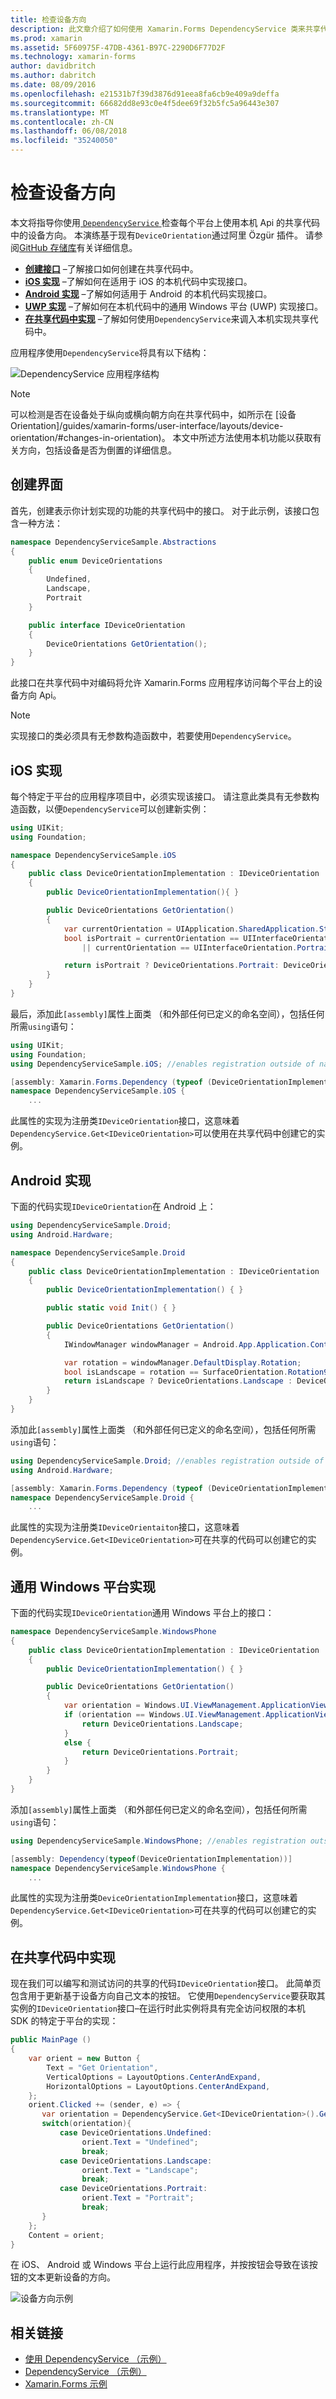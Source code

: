 ```yaml
---
title: 检查设备方向
description: 此文章介绍了如何使用 Xamarin.Forms DependencyService 类来共享代码中访问设备方向。
ms.prod: xamarin
ms.assetid: 5F60975F-47DB-4361-B97C-2290D6F77D2F
ms.technology: xamarin-forms
author: davidbritch
ms.author: dabritch
ms.date: 08/09/2016
ms.openlocfilehash: e21531b7f39d3876d91eea8fa6cb9e409a9deffa
ms.sourcegitcommit: 66682dd8e93c0e4f5dee69f32b5fc5a96443e307
ms.translationtype: MT
ms.contentlocale: zh-CN
ms.lasthandoff: 06/08/2018
ms.locfileid: "35240050"
---
```

# <a name="checking-device-orientation"></a>检查设备方向

本文将指导你使用[ `DependencyService` ](https://developer.xamarin.com/api/type/Xamarin.Forms.DependencyService/)检查每个平台上使用本机 Api 的共享代码中的设备方向。 本演练基于现有`DeviceOrientation`通过阿里 Özgür 插件。 请参阅[GitHub 存储库](https://github.com/aliozgur/Xamarin.Plugins/tree/master/DeviceOrientation)有关详细信息。

- **[创建接口](#Creating_the_Interface)** &ndash;了解接口如何创建在共享代码中。
- **[iOS 实现](#iOS_Implementation)** &ndash;了解如何在适用于 iOS 的本机代码中实现接口。
- **[Android 实现](#Android_Implementation)** &ndash;了解如何适用于 Android 的本机代码实现接口。
- **[UWP 实现](#WindowsImplementation)** &ndash;了解如何在本机代码中的通用 Windows 平台 (UWP) 实现接口。
- **[在共享代码中实现](#Implementing_in_Shared_Code)** &ndash;了解如何使用`DependencyService`来调入本机实现共享代码中。

应用程序使用`DependencyService`将具有以下结构：

![](device-orientation-images/orientation-diagram.png "DependencyService 应用程序结构")

> [!NOTE]
> 可以检测是否在设备处于纵向或横向朝方向在共享代码中，如所示在 [设备 Orientation]/guides/xamarin-forms/user-interface/layouts/device-orientation/#changes-in-orientation)。 本文中所述方法使用本机功能以获取有关方向，包括设备是否为倒置的详细信息。

<a name="Creating_the_Interface" />

## <a name="creating-the-interface"></a>创建界面

首先，创建表示你计划实现的功能的共享代码中的接口。 对于此示例，该接口包含一种方法：

```csharp
namespace DependencyServiceSample.Abstractions
{
    public enum DeviceOrientations
    {
        Undefined,
        Landscape,
        Portrait
    }

    public interface IDeviceOrientation
    {
        DeviceOrientations GetOrientation();
    }
}
```

此接口在共享代码中对编码将允许 Xamarin.Forms 应用程序访问每个平台上的设备方向 Api。

> [!NOTE]
> 实现接口的类必须具有无参数构造函数中，若要使用`DependencyService`。

<a name="iOS_Implementation" />

## <a name="ios-implementation"></a>iOS 实现

每个特定于平台的应用程序项目中，必须实现该接口。 请注意此类具有无参数构造函数，以便`DependencyService`可以创建新实例：

```csharp
using UIKit;
using Foundation;

namespace DependencyServiceSample.iOS
{
    public class DeviceOrientationImplementation : IDeviceOrientation
    {
        public DeviceOrientationImplementation(){ }

        public DeviceOrientations GetOrientation()
        {
            var currentOrientation = UIApplication.SharedApplication.StatusBarOrientation;
            bool isPortrait = currentOrientation == UIInterfaceOrientation.Portrait
                || currentOrientation == UIInterfaceOrientation.PortraitUpsideDown;

            return isPortrait ? DeviceOrientations.Portrait: DeviceOrientations.Landscape;
        }
    }
}
```

最后，添加此`[assembly]`属性上面类 （和外部任何已定义的命名空间），包括任何所需`using`语句：

```csharp
using UIKit;
using Foundation;
using DependencyServiceSample.iOS; //enables registration outside of namespace

[assembly: Xamarin.Forms.Dependency (typeof (DeviceOrientationImplementation))]
namespace DependencyServiceSample.iOS {
    ...
```

此属性的实现为注册类`IDeviceOrientation`接口，这意味着`DependencyService.Get<IDeviceOrientation>`可以使用在共享代码中创建它的实例。

<a name="Android_Implementation" />

## <a name="android-implementation"></a>Android 实现

下面的代码实现`IDeviceOrientation`在 Android 上：

```csharp
using DependencyServiceSample.Droid;
using Android.Hardware;

namespace DependencyServiceSample.Droid
{
    public class DeviceOrientationImplementation : IDeviceOrientation
    {
        public DeviceOrientationImplementation() { }

        public static void Init() { }

        public DeviceOrientations GetOrientation()
        {
            IWindowManager windowManager = Android.App.Application.Context.GetSystemService(Context.WindowService).JavaCast<IWindowManager>();

            var rotation = windowManager.DefaultDisplay.Rotation;
            bool isLandscape = rotation == SurfaceOrientation.Rotation90 || rotation == SurfaceOrientation.Rotation270;
            return isLandscape ? DeviceOrientations.Landscape : DeviceOrientations.Portrait;
        }
    }
}
```

添加此`[assembly]`属性上面类 （和外部任何已定义的命名空间），包括任何所需`using`语句：

```csharp
using DependencyServiceSample.Droid; //enables registration outside of namespace
using Android.Hardware;

[assembly: Xamarin.Forms.Dependency (typeof (DeviceOrientationImplementation))]
namespace DependencyServiceSample.Droid {
    ...
```

此属性的实现为注册类`IDeviceOrientaiton`接口，这意味着`DependencyService.Get<IDeviceOrientation>`可在共享的代码可以创建它的实例。

<a name="WindowsImplementation" />

## <a name="universal-windows-platform-implementation"></a>通用 Windows 平台实现

下面的代码实现`IDeviceOrientation`通用 Windows 平台上的接口：

```csharp
namespace DependencyServiceSample.WindowsPhone
{
    public class DeviceOrientationImplementation : IDeviceOrientation
    {
        public DeviceOrientationImplementation() { }

        public DeviceOrientations GetOrientation()
        {
            var orientation = Windows.UI.ViewManagement.ApplicationView.GetForCurrentView().Orientation;
            if (orientation == Windows.UI.ViewManagement.ApplicationViewOrientation.Landscape) {
                return DeviceOrientations.Landscape;
            }
            else {
                return DeviceOrientations.Portrait;
            }
        }
    }
}
```

添加`[assembly]`属性上面类 （和外部任何已定义的命名空间），包括任何所需`using`语句：

```csharp
using DependencyServiceSample.WindowsPhone; //enables registration outside of namespace

[assembly: Dependency(typeof(DeviceOrientationImplementation))]
namespace DependencyServiceSample.WindowsPhone {
    ...
```

此属性的实现为注册类`DeviceOrientationImplementation`接口，这意味着`DependencyService.Get<IDeviceOrientation>`可在共享的代码可以创建它的实例。

<a name="Implementing_in_Shared_Code" />

## <a name="implementing-in-shared-code"></a>在共享代码中实现

现在我们可以编写和测试访问的共享的代码`IDeviceOrientation`接口。 此简单页包含用于更新基于设备方向自己文本的按钮。 它使用`DependencyService`要获取其实例的`IDeviceOrientation`接口&ndash;在运行时此实例将具有完全访问权限的本机 SDK 的特定于平台的实现：

```csharp
public MainPage ()
{
    var orient = new Button {
        Text = "Get Orientation",
        VerticalOptions = LayoutOptions.CenterAndExpand,
        HorizontalOptions = LayoutOptions.CenterAndExpand,
    };
    orient.Clicked += (sender, e) => {
       var orientation = DependencyService.Get<IDeviceOrientation>().GetOrientation();
       switch(orientation){
           case DeviceOrientations.Undefined:
                orient.Text = "Undefined";
                break;
           case DeviceOrientations.Landscape:
                orient.Text = "Landscape";
                break;
           case DeviceOrientations.Portrait:
                orient.Text = "Portrait";
                break;
       }
    };
    Content = orient;
}
```

在 iOS、 Android 或 Windows 平台上运行此应用程序，并按按钮会导致在该按钮的文本更新设备的方向。

![](device-orientation-images/orientation.png "设备方向示例")


## <a name="related-links"></a>相关链接

- [使用 DependencyService （示例）](https://developer.xamarin.com/samples/UsingDependencyService)
- [DependencyService （示例）](https://developer.xamarin.com/samples/DependencyService/DependencyServiceSample/)
- [Xamarin.Forms 示例](https://github.com/xamarin/xamarin-forms-samples)
